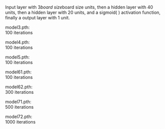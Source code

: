  Input layer with 3*board size*board size units, then a hidden layer with 40 units, then a hidden layer with 20 units, and a sigmoid( ) activation function, finally a output layer with 1 unit. 

model3.pth:  
100 iterations  

model4.pth:  
100 iterations  

model5.pth:  
100 iterations  

model61.pth:  
100 iterations  

model62.pth:  
300 iterations  

model71.pth:  
500 iterations  

model72.pth:  
1000 iterations  
